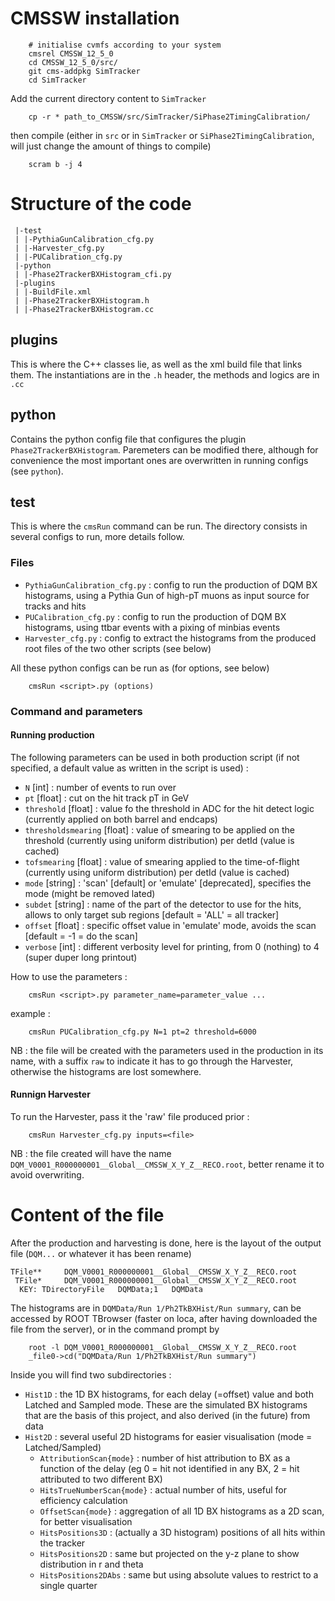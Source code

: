 # CMSSW installation 

```
    # initialise cvmfs according to your system 
    cmsrel CMSSW_12_5_0
    cd CMSSW_12_5_0/src/
    git cms-addpkg SimTracker
    cd SimTracker
```

Add the current directory content to `SimTracker`

```
    cp -r * path_to_CMSSW/src/SimTracker/SiPhase2TimingCalibration/
```

then compile (either in `src` or in `SimTracker` or `SiPhase2TimingCalibration`, will just change the amount of things to compile)

```
    scram b -j 4
```

# Structure of the code 

```
 |-test
 | |-PythiaGunCalibration_cfg.py
 | |-Harvester_cfg.py
 | |-PUCalibration_cfg.py
 |-python
 | |-Phase2TrackerBXHistogram_cfi.py
 |-plugins
 | |-BuildFile.xml
 | |-Phase2TrackerBXHistogram.h
 | |-Phase2TrackerBXHistogram.cc
```



## plugins 

This is where the C++ classes lie, as well as the xml build file that links them. The instantiations are in the `.h` header, the methods and logics are in `.cc`

## python 

Contains the python config file that configures the plugin `Phase2TrackerBXHistogram`. Paremeters can be modified there, although for convenience the most important ones are overwritten in running configs (see `python`).

## test

This is where the `cmsRun` command can be run. The directory consists in several configs to run, more details follow.

### Files

- `PythiaGunCalibration_cfg.py` : config to run the production of DQM BX histograms, using a Pythia Gun of high-pT muons as input source for tracks and hits 
- `PUCalibration_cfg.py` : config to run the production of DQM BX histograms, using ttbar events with a pixing of minbias events
- `Harvester_cfg.py` : config to extract the histograms from the produced root files of the two other scripts (see below)

All these python configs can be run as (for options, see below)

```
    cmsRun <script>.py (options)
```

### Command and parameters

#### Running production 

The following parameters can be used in both production script (if not specified, a default value as written in the script is used) :
- `N` [int] : number of events to run over
- `pt` [float] : cut on the hit track pT in GeV
- `threshold` [float] : value fo the threshold in ADC for the hit detect logic (currently applied on both barrel and endcaps)
- `thresholdsmearing` [float] : value of smearing to be applied on the threshold (currently using uniform distribution) per detId (value is cached)
- `tofsmearing` [float] : value of smearing applied to the time-of-flight (currently using uniform distribution) per detId (value is cached)
- `mode` [string] : 'scan' [default] or 'emulate' [deprecated], specifies the mode (might be removed lated)
- `subdet` [string] : name of the part of the detector to use for the hits, allows to only target sub regions [default = 'ALL' = all tracker]
- `offset` [float] : specific offset value in 'emulate' mode, avoids the scan [default = -1 = do the scan]
- `verbose` [int] : different verbosity level for printing, from 0 (nothing) to 4 (super duper long printout)

How to use the parameters :

```
    cmsRun <script>.py parameter_name=parameter_value ...
```

example :

```
    cmsRun PUCalibration_cfg.py N=1 pt=2 threshold=6000
```

NB : the file will be created with the parameters used in the production in its name, with a suffix `raw` to indicate it has to go through the Harvester, otherwise the histograms are lost somewhere.

#### Runnign Harvester 

To run the Harvester, pass it the 'raw' file produced prior : 

```
    cmsRun Harvester_cfg.py inputs=<file>
```

NB : the file created will have the name `DQM_V0001_R000000001__Global__CMSSW_X_Y_Z__RECO.root`, better rename it to avoid overwriting.

# Content of the file

After the production and harvesting is done, here is the layout of the output file (`DQM...` or whatever it has been rename)

```
TFile**     DQM_V0001_R000000001__Global__CMSSW_X_Y_Z__RECO.root    
 TFile*     DQM_V0001_R000000001__Global__CMSSW_X_Y_Z__RECO.root    
  KEY: TDirectoryFile   DQMData;1   DQMData
```

The histograms are in `DQMData/Run 1/Ph2TkBXHist/Run summary`, can be accessed by ROOT TBrowser (faster on loca, after having downloaded the file from the server), or in the command prompt by

```
    root -l DQM_V0001_R000000001__Global__CMSSW_X_Y_Z__RECO.root
    _file0->cd("DQMData/Run 1/Ph2TkBXHist/Run summary")
``` 

Inside you will find two subdirectories : 
- `Hist1D` : the 1D BX histograms, for each delay (=offset) value and both Latched and Sampled mode. These are the simulated BX histograms that are the basis of this project, and also derived (in the future) from data
- `Hist2D` : several useful 2D histograms for easier visualisation (mode = Latched/Sampled)
    - `AttributionScan{mode}` : number of hist attribution to BX as a function of the delay (eg 0 = hit not identified in any BX, 2 = hit attributed to two different BX)
    - `HitsTrueNumberScan{mode}` : actual number of hits, useful for efficiency calculation
    - `OffsetScan{mode}` : aggregation of all 1D BX histograms as a 2D scan, for better visualisation
    - `HitsPositions3D` : (actually a 3D histogram) positions of all hits within the tracker
    - `HitsPositions2D` : same but projected on the y-z plane to show distribution in r and theta
    - `HitsPositions2DAbs` : same but using absolute values to restrict to a single quarter
